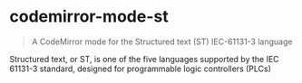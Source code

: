 # codemirror-mode-st
> A CodeMirror mode for the Structured text (ST) IEC-61131-3 language

Structured text, or ST, is one of the five languages supported by the 
IEC 61131-3 standard, designed for programmable logic controllers (PLCs)

